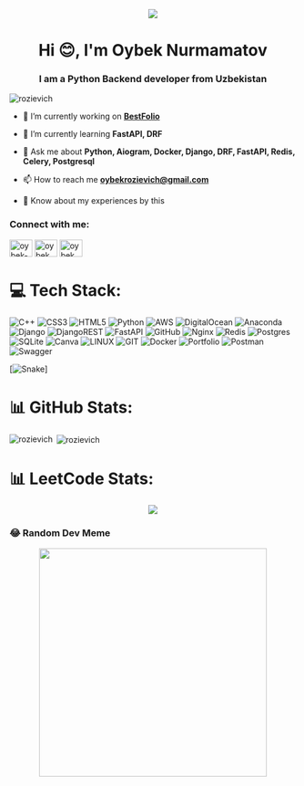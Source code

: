 <p align="center"><img src="https://quotes-github-readme.vercel.app/api?type=horizontal&theme=radical&layout=compact"></p>
<h1 align="center">Hi 😊, I'm Oybek Nurmamatov</h1>
<h3 align="center">I am a Python Backend developer from Uzbekistan</h3>

<p align="left"> <img src="https://komarev.com/ghpvc/?username=rozievich&label=Profile%20views&color=0e75b6&style=flat" alt="rozievich" /> </p>

- 🔭 I’m currently working on [**BestFolio**](https://rozievich.pythonanywhere.com/)

- 🌱 I’m currently learning **FastAPI, DRF**

- 💬 Ask me about **Python, Aiogram, Docker, Django, DRF, FastAPI, Redis, Celery, Postgresql**

- 📫 How to reach me **oybekrozievich@gmail.com**

- 📄 Know about my experiences by this 

<h3 align="left">Connect with me:</h3>
<p align="left">
<a href="https://linkedin.com/in/rozievich" target="blank"><img align="center" src="https://raw.githubusercontent.com/rahuldkjain/github-profile-readme-generator/master/src/images/icons/Social/linked-in-alt.svg" alt="oybek-nurmamatov-036249263" height="30" width="40" /></a>
<a href="https://instagram.com/oybek_rozievich" target="blank"><img align="center" src="https://raw.githubusercontent.com/rahuldkjain/github-profile-readme-generator/master/src/images/icons/Social/instagram.svg" alt="oybek_rozievich" height="30" width="40" /></a>
<a href="https://www.leetcode.com/Rozievich" target="blank"><img align="center" src="https://raw.githubusercontent.com/rahuldkjain/github-profile-readme-generator/master/src/images/icons/Social/leet-code.svg" alt="oybek_2003" height="30" width="40" /></a>
</p>

# 💻 Tech Stack:
![C++](https://img.shields.io/badge/c++-%2300599C.svg?style=for-the-badge&logo=c%2B%2B&logoColor=white) ![CSS3](https://img.shields.io/badge/css3-%231572B6.svg?style=for-the-badge&logo=css3&logoColor=white) ![HTML5](https://img.shields.io/badge/html5-%23E34F26.svg?style=for-the-badge&logo=html5&logoColor=white) ![Python](https://img.shields.io/badge/python-3670A0?style=for-the-badge&logo=python&logoColor=ffdd54) ![AWS](https://img.shields.io/badge/AWS-%23FF9900.svg?style=for-the-badge&logo=amazon-aws&logoColor=white) ![DigitalOcean](https://img.shields.io/badge/DigitalOcean-%230167ff.svg?style=for-the-badge&logo=digitalOcean&logoColor=white) ![Anaconda](https://img.shields.io/badge/Anaconda-%2344A833.svg?style=for-the-badge&logo=anaconda&logoColor=white) ![Django](https://img.shields.io/badge/django-%23092E20.svg?style=for-the-badge&logo=django&logoColor=white) ![DjangoREST](https://img.shields.io/badge/DJANGO-REST-ff1709?style=for-the-badge&logo=django&logoColor=white&color=ff1709&labelColor=gray) ![FastAPI](https://img.shields.io/badge/FastAPI-005571?style=for-the-badge&logo=fastapi) ![GitHub](https://img.shields.io/badge/GitHub-%23121011.svg?style=for-the-badge&logo=github&logoColor=white) ![Nginx](https://img.shields.io/badge/nginx-%23009639.svg?style=for-the-badge&logo=nginx&logoColor=white) ![Redis](https://img.shields.io/badge/redis-%23DD0031.svg?style=for-the-badge&logo=redis&logoColor=white) ![Postgres](https://img.shields.io/badge/postgres-%23316192.svg?style=for-the-badge&logo=postgresql&logoColor=white) ![SQLite](https://img.shields.io/badge/sqlite-%2307405e.svg?style=for-the-badge&logo=sqlite&logoColor=white) ![Canva](https://img.shields.io/badge/Canva-%2300C4CC.svg?style=for-the-badge&logo=Canva&logoColor=white) ![LINUX](https://img.shields.io/badge/Linux-FCC624?style=for-the-badge&logo=linux&logoColor=black) ![GIT](https://img.shields.io/badge/Git-fc6d26?style=for-the-badge&logo=git&logoColor=white) ![Docker](https://img.shields.io/badge/docker-%230db7ed.svg?style=for-the-badge&logo=docker&logoColor=white) ![Portfolio](https://img.shields.io/badge/Portfolio-%23000000.svg?style=for-the-badge&logo=firefox&logoColor=#FF7139) ![Postman](https://img.shields.io/badge/Postman-FF6C37?style=for-the-badge&logo=postman&logoColor=white) ![Swagger](https://img.shields.io/badge/-Swagger-%23Clojure?style=for-the-badge&logo=swagger&logoColor=white)


[![Snake](https://profile-readme-generator.com/assets/snake.svg)]

# 📊 GitHub Stats:
<p><img align="left" src="https://github-readme-stats.vercel.app/api/top-langs?username=rozievich&show_icons=true&locale=en&layout=compact&theme=radical" alt="rozievich" /></p>

<p>&nbsp;<img align="center" src="https://github-readme-stats.vercel.app/api?username=rozievich&show_icons=true&locale=en" alt="rozievich" /></p>

# 📊 LeetCode Stats:
<p align="center"><img src="https://leetcard.jacoblin.cool/rozievich?theme=nord&font=Allerta&ext=heatmap"></p>

### 😂 Random Dev Meme
<p align="center"><img src='https://randommeme-five.vercel.app/' style="height: 400px;"/></p>
